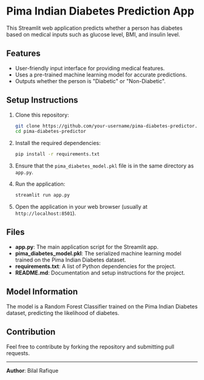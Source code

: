 # Pima Indian Diabetes Prediction App

This Streamlit web application predicts whether a person has diabetes based on medical inputs such as glucose level, BMI, and insulin level.

## Features

- User-friendly input interface for providing medical features.
- Uses a pre-trained machine learning model for accurate predictions.
- Outputs whether the person is "Diabetic" or "Non-Diabetic".

## Setup Instructions

1. Clone this repository:
    ```bash
    git clone https://github.com/your-username/pima-diabetes-predictor.git
    cd pima-diabetes-predictor
    ```

2. Install the required dependencies:
    ```bash
    pip install -r requirements.txt
    ```

3. Ensure that the `pima_diabetes_model.pkl` file is in the same directory as `app.py`.

4. Run the application:
    ```bash
    streamlit run app.py
    ```

5. Open the application in your web browser (usually at `http://localhost:8501`).

## Files

- **app.py**: The main application script for the Streamlit app.
- **pima_diabetes_model.pkl**: The serialized machine learning model trained on the Pima Indian Diabetes dataset.
- **requirements.txt**: A list of Python dependencies for the project.
- **README.md**: Documentation and setup instructions for the project.

## Model Information

The model is a Random Forest Classifier trained on the Pima Indian Diabetes dataset, predicting the likelihood of diabetes.

## Contribution

Feel free to contribute by forking the repository and submitting pull requests.

---

**Author**: Bilal Rafique

